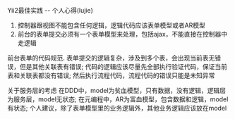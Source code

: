 Yii2最佳实践 -- 个人心得(lujie)
1. 控制器跟视图不能包含任何逻辑，逻辑代码应该表单模型或者AR模型
2. 前台的表单提交必须有一个表单模型来处理，包括ajax，不能直接在控制器中走逻辑

前台表单的代码规范.
表单提交的逻辑复杂，涉及到多个表，会出现当前表无错误，但是其他关联表有错误;
代码的逻辑应该尽量先全部执行验证代码，保证当前表和关联表都没有错误;
然后执行流程代码，流程代码的错误只能是未知异常

关于服务层的考虑
在DDD中，model为贫血模型，只有数据，没有逻辑，逻辑层为服务层，model无状态;
在元编程中，AR为富血模型，包含数据和逻辑，model有状态;
个人建议，除了表单模型里的业务逻辑外，其他业务逻辑应该放在model